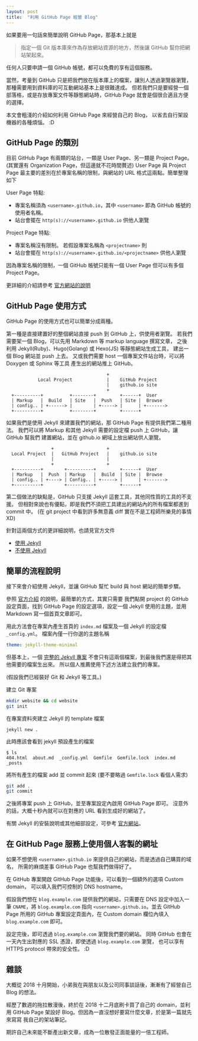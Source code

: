 ```yaml
---
layout: post
title:  "利用 GitHub Page 經營 Blog"
---
```


如果要用一句話來簡單說明 GitHub Page，那基本上就是

> 指定一個 Git 版本庫來作為存放網站資源的地方，然後讓 GitHub 幫你把網站架起來。

任何人只要申請一個 GitHub 帳號，都可以免費的享有這個服務。

當然，考量到 GitHub 只是把我們放在版本庫上的檔案，讓別人透過瀏覽器瀏覽，
那種需要用到資料庫的可互動網站基本上是很難達成。
但若我們只是要經營一個部落格，或是存放專案文件等靜態網站時，GitHub Page
就會是個很合適且方便的選擇。

本文會粗淺的介紹如何利用 GitHub Page 來經營自己的 Blog，
以省去自行架設機器的各種煩惱。 :D

## GitHub Page 的類別

目前 GitHub Page 有兩類的站台，一類是 User Page、另一類是 Project Page。
(其實還有 Organization Page，但這邊就不花時間贅述) User Page 與 Project Page
最主要的差別在於專案名稱的限制，與網站的 URL 格式這兩點。簡單整理如下

User Page 特點:

- 專案名稱須為 `<username>.github.io`，其中 `<username>` 即為 GitHub 帳號的使用者名稱。
- 站台會擺在 `http(s)://<username>.github.io` 供他人瀏覽

Project Page 特點:

- 專案名稱沒有限制。 若假設專案名稱為 `<projectname>` 則
- 站台會擺在 `http(s)://<username>.github.io/<projectname>` 供他人瀏覽

因為專案名稱的限制，一個 GitHub 帳號只能有一個 User Page 但可以有多個 Project Page。

更詳細的介紹請參考 [官方網站的說明](https://help.github.com/articles/user-organization-and-project-pages/)

## GitHub Page 使用方式

GitHub Page 的使用方式也可以簡單分成兩種。

第一種是直接建置好的整個網站直接 push 到 GitHub 上，供使用者瀏覽。
若我們需要架一個 Blog，可以先用 Markdown 等 markup language 撰寫文章，
之後利用 Jekyll(Ruby)、Hugo(Golang) 或 Hexo(JS) 等靜態網站生成工具，
建出一個 Blog 網站並 push 上去。
又或我們需要 host 一個專案文件站台時，可以將 Doxygen 或 Sphinx 等工具
產生出的網站推上 GitHub。

```
                                      +
            Local Project             |    GitHub Project
                                      |    github.io site
                                      +
  +----------+          +--------+         +------+  User
  | Markup   |  Build   | Site   |  Push   | Site |  Browse
  | config.. | +------> |        | +-----> |      | +------->
  +----------+          +--------+         +------+
```

如果我們是使用 Jekyll 來建置我們的網站，那 GitHub Page 有提供我們第二種用法。
我們可以將 Markup 和其他 Jekyll 需要的設定檔 push 上 GitHub，讓 GitHub 幫我們
建置網站，並在 github.io 網域上放出網站供人瀏覽。

```
                 +                    +
  Local Project  |   GitHub Project   |    github.io site
                 |                    |
                 +                    +
  +----------+        +----------+         +------+  User
  | Markup   |  Push  | Markup   |  Build  | Site |  Browse
  | config.. | +----> | Config.. | +-----> |      | +------->
  +----------+        +----------+         +------+
```

第二個做法的缺點是，GitHub 只支援 Jekyll 這套工具，其他同性質的工具的不支援。
但相對來說也有優點，即是我們不須把工具建出的網站內的所有檔案都進到 commit 中。
(在 git project 中看到許多無意義 diff 實在不是工程師所樂見的事情 XD)

針對這兩個方式的更詳細說明，也請見官方文件

- [使用 Jekyll](https://help.github.com/articles/about-github-pages-and-jekyll/)
- [不使用 Jekyll](https://help.github.com/articles/using-a-static-site-generator-other-than-jekyll/)

## 簡單的流程說明

接下來會介紹使用 Jekyll，並讓 GitHub 幫忙 build 與 host 網站的簡單步驟。

參照 [官方介紹](https://pages.github.com/) 的說明，最簡單的方式，其實只需要
我們點開 project 的 GitHub 設定頁面，找到 GitHub Page 的設定選項，設定一個
Jekyll 使用的主題，並用 Markdown 寫一個首頁文章即可。

用此方法會在專案內產生首頁的 `index.md` 檔案及一個 Jekyll 的設定檔 `_config.yml`。
檔案內僅一行你選的主題名稱

``` yaml
theme: jekyll-theme-minimal
```

但基本上，一個 [完整的 Jekyll 專案](https://jekyllrb.com/docs/structure/)
不會只有這兩個檔案，到最後我們還是得把其他需要的檔案生出來。
所以個人推薦使用下述方法建立我們的專案。

(假設我們已經裝好 Git 和 Jekyll 等工具。)

建立 Git 專案

``` sh
mkdir website && cd website
git init
```

在專案資料夾建立 Jekyll 的 template 檔案

```
jekyll new .
```

此時應該會看到 jekyll 預設產生的檔案

```
$ ls
404.html  about.md  _config.yml  Gemfile  Gemfile.lock  index.md  _posts
```

將所有產生的檔案 add 並 commit 起來
(要不要略過 `Gemfile.lock` 看個人需求)

``` sh
git add .
git commit
```

之後將專案 push 上 GitHub，並至專案設定內啟用 GitHub Page 即可。
沒意外的話，大概十秒內就可以在對應的 URL 看到生成好的網站了。

有關 Jekyll 的安裝說明或其他細部設定，可參考 [官方網站](https://jekyllrb.com/)。

## 在 GitHub Page 服務上使用個人客製的網址

如果不想使用 `<username>.github.io` 來提供自己的網站，而是透過自己購買的域名，
所需的麻煩差事 GitHub Page 也幫我們做得好了。

在 GitHub 專案開啟 GitHub Page 功能後，可以看到一個額外的選項 Custom domain，
可以填入我們可控制的 DNS hostname。

假設我們想在 `blog.example.com` 提供我們的網站，只需要在 DNS 設定中加入一筆
`CNAME`，將 `blog.example.com` 指向 `<username>.github.io`。並去 GitHub Page
所用的 GitHub 專案設定頁面內，在 Custom domain 欄位內填入 `blog.example.com` 即可。

設定完後，即可透過 `blog.example.com` 瀏覽我們要的網站。
同時 GitHub 也會在一天內生出對應的 SSL 憑證，即使透過 `blog.example.com` 瀏覽，
也可以享有 HTTPS protocol 帶來的安全性。 :D

## 雜談

大概從 2018 十月開始，小弟我在與朋友以及公司同事談話後，漸漸有了經營自己 Blog 的想法。

經歷了數週的拖拉散漫後，終於在 2018 十二月底刷卡買了自己的 domain，並利用
GitHub Page 架設好 Blog。但因為一直沒想好要寫什麼文章，於是第一篇就先來寫寫
我自己的架站筆記。

期許自己未來能不斷產出新文章，成為一位散發正面能量的一倍工程師。
